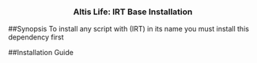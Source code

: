 <h3 align="center">Altis Life: IRT Base Installation</h3>

##Synopsis
To install any script with (IRT) in its name you must install this dependency first

##Installation Guide
